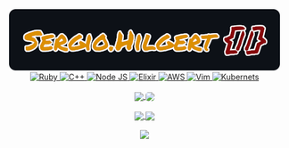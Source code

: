 
<a href="http://sergiohilgert.com">
  <div align="center">
    <img alt="Sergio Hilgert" src="assets/sergio.hilgert.png" />
  </div>
</a>
<div align="center">
  <a href="https://www.ruby-lang.org/en/">
    <img src="https://readme-components.vercel.app/api?component=logo&logo=ruby&text=false&fill=0d1118&svgfill=cc0000" alt="Ruby">
  </a>
  <a href="https://isocpp.org/">
    <img src="https://readme-components.vercel.app/api?component=logo&logo=cplusplus&text=false&fill=0d1118&svgfill=5E97D0" alt="C++">
  </a>
  <a href="https://nodejs.org/en/">
    <img src="https://readme-components.vercel.app/api?component=logo&logo=node.js&text=false&fill=0d1118&svgfill=659b60" alt="Node JS">
  </a>
  <a href="https://elixir-lang.org/">
    <img src="https://readme-components.vercel.app/api?component=logo&logo=elixir&text=false&fill=0d1118&svgfill=811eb6" alt="Elixir">
  </a>
  <a href="https://aws.amazon.com/">
    <img src="https://readme-components.vercel.app/api?component=logo&logo=amazonaws&text=false&fill=0d1118&svgfill=FF9900" alt="AWS">
  </a>
  <a href="https://github.com/vim/vim">
    <img src="https://readme-components.vercel.app/api?component=logo&logo=vim&text=false&fill=0d1118&svgfill=029031&" alt="Vim">
  </a>
  <a href="https://kubernetes.io/">
    <img src="https://readme-components.vercel.app/api?component=logo&logo=kubernetes&text=false&fill=0d1118&svgfill=326ce5&animation=spin" alt="Kubernets">
  </a>
</div>
<br/>
<div align="center">
  <a href="https://github.com/sergio-hilgert">
    <img align="center" height="168em"
      src="https://github-readme-stats.vercel.app/api/top-langs?username=sergio-hilgert&show_icons=true&include_all_commits=true&count_private=true&theme=apprentice&hide_border=true&bg_color=0D1118&layout=compact" />
  </a>
  <a href="https://github.com/sergio-hilgert">
    <img align="center" height="168em" style="border-radius: 5px;"
      src="https://activity-graph.herokuapp.com/graph?username=sergio-hilgert&hide_border=true&bg_color=0D1118&line=fff&point=dc8f04&theme=github" />
  </a>
</div>
<br/>
<div align="center">
  <a href="https://github.com/sergio-hilgert">
    <img align="center" height="165em"
      src="https://github-readme-stats.vercel.app/api?username=sergio-hilgert&show_icons=true&include_all_commits=true&count_private=true&icon_color=dc8f04&hide_border=true&bg_color=0D1117&text_color=fff&title_color=fff" />
  </a>
  <a href="https://github.com/sergio-hilgert">
    <img align="center" height="165em"
      src="https://github-readme-streak-stats.herokuapp.com/?user=sergio-hilgert&theme=black-ice&hide_border=true&stroke=0000&background=0D1118&ring=dc8f04&fire=dc8f04&currStreakLabel=dc8f04" />
  </a>
</div>
<br/>
<div align="center">
  <a href="https://github.com/sergio-hilgert">
    <img
      style="color:white"
      src="https://github-profile-trophy.vercel.app/?username=sergio-hilgert&no-frame=true&margin-w=32&theme=darkhub"/>
  </a>
</div>
